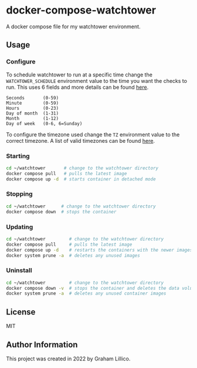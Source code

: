 # docker-compose-watchtower

A docker compose file for my watchtower environment.

## Usage 

### Configure

To schedule watchtower to run at a specific time change the `WATCHTOWER_SCHEDULE` environment value to the time you want the checks to run.  This uses 6 fields and more details can be found [here](https://pkg.go.dev/github.com/robfig/cron@v1.2.0#hdr-CRON_Expression_Format).

```
Seconds       (0-59)
Minute        (0-59)
Hours         (0-23) 
Day of month  (1-31)
Month         (1-12)
Day of week   (0-6, 6=Sunday)
```

To configure the timezone used change the `TZ` environment value to the correct timezone.  A list of valid timezones can be found [here](https://en.wikipedia.org/wiki/List_of_tz_database_time_zones#List).

### Starting

```bash
cd ~/watchtower       # change to the watchtower directory
docker compose pull   # pulls the latest image
docker compose up -d  # starts container in detached mode

```

### Stopping

```bash
cd ~/watchtower      # change to the watchtower directory
docker compose down  # stops the container
```

### Updating

```bash
cd ~/watchtower         # change to the watchtower directory
docker compose pull     # pulls the latest image
docker compose up -d    # restarts the containers with the newer images
docker system prune -a  # deletes any unused images
```

### Uninstall

```bash
cd ~/watchtower         # change to the watchtower directory
docker compose down -v  # stops the container and deletes the data volumes
docker system prune -a  # deletes any unused container images
```

## License

MIT

## Author Information

This project was created in 2022 by Graham Lillico.
